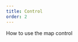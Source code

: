 ```yaml
---
title: Control
order: 2
---
```

How to use the map control

<playground path='tutorial/control/demo/amap.js' rid='map'></playground>